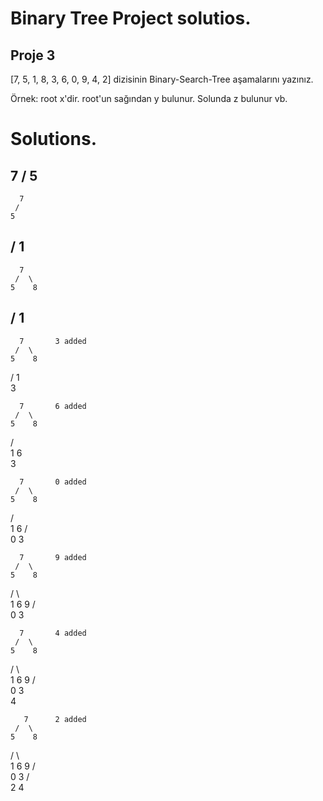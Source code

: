 # Binary Tree Project solutios.

## Proje 3
[7, 5, 1, 8, 3, 6, 0, 9, 4, 2] dizisinin Binary-Search-Tree aşamalarını yazınız.

Örnek: root x'dir. root'un sağından y bulunur. Solunda z bulunur vb.

# Solutions. 

   7
  /
 5
 ---
      7 
     /
    5
   /
  1
---
 
      7
     /  \
    5    8
   /
  1
--- 
      7       3 added
     /  \
    5    8
   /
  1
   \
    3

      7       6 added
     /  \
    5    8
   / \
  1   6
   \
    3

      7       0 added
     /  \
    5    8
   / \
  1   6
 / \
0   3

      7       9 added
     /  \
    5    8
   / \    \
  1   6    9
 / \
0   3

      7       4 added
     /  \
    5    8
   / \    \
  1   6    9
 / \
0   3
     \
      4
      
       7      2 added
     /  \
    5    8
   / \    \
  1   6    9
 / \
0   3
   / \
  2    4
      
